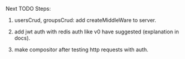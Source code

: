 Next TODO Steps:

1. usersCrud, groupsCrud:
   add createMiddleWare to server.

2. add jwt auth with redis auth like v0 have suggested (explanation in docs).

3. make compositor after testing http requests with auth.
